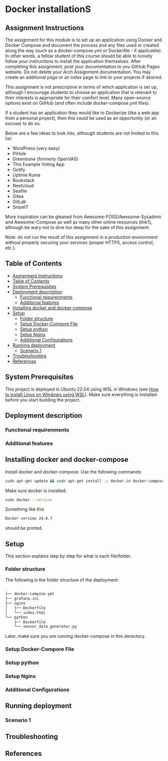 # Docker installationS

## Assignment Instructions
The assignment for this module is to set up an application using Docker and Docker Compose and document the process and any files used or created along the way (such as a docker-compose.yml or Dockerfile - if applicable). In other words, a fellow student of this course should be able to loosely follow your instructions to install the application themselves. After completing this assignment, post your documentation to you GitHub Pages website. Do not delete your Arch Assignment documentation. You may create an additional page or an index page to link to your projects if desired.

This assignment is not prescriptive in terms of which application is set up, although I encourage students to choose an application that is relevant to their interests is appropriate for their comfort level. Many open-source options exist on GitHub (and often include docker-compose.yml files).

If a student has an application they would like to Dockerize (like a web app from a personal project), then this could be used as an opportunity (or an excuse) to do so.

Below are a few ideas to look into, although students are not limited to this list:

- WordPress (very easy)
- PiHole
- Greenbone (formerly OpenVAS)
- This Example Voting App
- Gotify
- Uptime Kuma
- Bookstack
- Nextcloud
- Seafile
- Gitea
- GitLab
- SnipeIT

More inspiration can be gleaned from Awesome-FOSS/Awesome-Sysadmin and Awesome-Compose as well as many other online resources (link1), although be wary not to dive too deep for the sake of this assignment.



Note: do not run the result of this assignment in a production environment without properly securing your services (proper HTTPS, access control, etc.).
## Table of Contents
- [Assignment Instructions](#assignment-instructions)
- [Table of Contents](#table-of-contents)
- [System Prerequisites](#system-prerequisites)
- [Deployment description](#deployment-description)
    - [Functional requirenments](#functional-requirenments)
    - [Additional features](#additional-features)
- [Installing docker and docker-compose](#installing-docker-and-docker-compose)
- [Setup](#setup)
    - [Folder structure](#folder-structure)
    - [Setup Docker-Compore File](#setup-docker-compore-file)
    - [Setup python](#setup-python)
    - [Setup Nginx](#setup-nginx)
    - [Additional Configurations](#additional-configurations)
- [Running deployment](#running-deployment)
    - [Scenario 1](#scenario-1)
- [Troubleshooting](#troubleshooting)
- [References](#references)

## System Prerequisites
This project is deployed in Ubuntu 22.04 using WSL in Windows (see [How to install Linux on Windows using WSL](https://learn.microsoft.com/en-us/windows/wsl/install)). Make sure everything is installed before you start building the project. 

## Deployment description
### Functional requirenments
### Additional features

## Installing docker and docker-compose
Install docker and docker-compose. Use the following commands:
```bash 
sudo apt-get update && sudo apt-get install -y docker.io docker-compose
```
Make sure docker is installed:
```bash 
sudo docker --version
```
Something like this
```bash 
Docker version 24.0.7
```
should be printed.

## Setup
This section explains step by step for what is each file/folder.
### Folder structure
The following is the folder structure of the deployment:
```bash
.
├── docker-compose.yml
├── grafana.ini
├── nginx
│   ├── Dockerfile
│   └── index.html
└── python
    ├── Dockerfile
    └── sensor_data_generator.py
```   
Later, make sure you are running docker-compose in this derectory.

### Setup Docker-Compore File
### Setup python
### Setup Nginx
### Additional Configurations
## Running deployment
### Scenario 1
## Troubleshooting
## References
